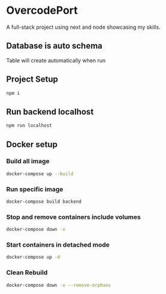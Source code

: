 # OvercodePort
A full-stack project using next and node showcasing my skills.

## Database is auto schema
Table will create automatically when run

## Project Setup 

```sh
npm i
```

## Run backend localhost

```sh
npm run localhost
```

## Docker setup

### Build all image

```sh
docker-compose up --build
```

### Run specific image

```sh
docker-compose build backend
```

### Stop and remove containers include volumes

```sh
docker-compose down -v
```

### Start containers in detached mode

```sh
docker-compose up -d
```

### Clean Rebuild

```sh
docker-compose down -v --remove-orphans
```
